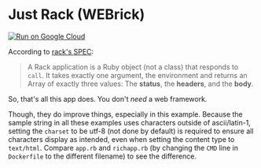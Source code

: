 # Just Rack (WEBrick)

[![Run on Google Cloud](https://deploy.cloud.run/button.svg)](https://deploy.cloud.run)

According to [rack's SPEC](https://github.com/rack/rack/blob/master/SPEC.rdoc#rack-applications-):

> A Rack application is a Ruby object (not a class) that responds to `call`. It takes exactly one argument, the environment and returns an Array of exactly three values: The **status**, the **headers**, and the **body**.

So, that's all this app does. You don't *need* a web framework.


Though, they do improve things, especially in this example. Because the sample string in all these examples uses characters outside of ascii/latin-1, setting the `charset` to be utf-8 (not done by default) is required to ensure all characters display as intended, even when setting the content type to `text/html`. Compare `app.rb` and `richapp.rb` (by changing the `CMD` line in `Dockerfile` to the different filename) to see the difference.
